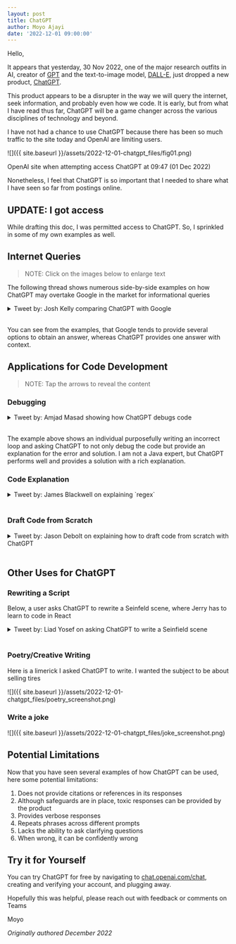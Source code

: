```yaml
---
layout: post
title: ChatGPT
author: Moyo Ajayi
date: '2022-12-01 09:00:00'
---
```


Hello,

It appears that yesterday, 30 Nov 2022, one of the major research outfits in AI, creator of [GPT](https://en.wikipedia.org/wiki/OpenAI#Generative_models) and the text-to-image model, [DALL-E,](https://en.wikipedia.org/wiki/DALL-E) just dropped a new product, [ChatGPT](https://openai.com/blog/../assets/2022-12-01-chatgpt/).

This product appears to be a disrupter in the way we will query the internet, seek information, and probably even how we code. It is early, but from what I have read thus far, ChatGPT will be a game changer across the various disciplines of technology and beyond.

I have not had a chance to use ChatGPT because there has been so much traffic to the site today and OpenAI are limiting users.

![]({{ site.baseurl }}/assets/2022-12-01-chatgpt_files/fig01.png)

OpenAI site when attempting access ChatGPT at 09:47 (01 Dec 2022)

Nonetheless, I feel that ChatGPT is so important that I needed to share what I have seen so far from postings online.

## UPDATE: I got access

While drafting this doc, I was permitted access to ChatGPT. So, I sprinkled in some of my own examples as well.

## Internet Queries

> NOTE: Click on the images below to enlarge text

The following thread shows numerous side-by-side examples on how ChatGPT may overtake Google in the market for informational queries

<details>
<summary>Tweet by: Josh Kelly comparing ChatGPT with Google</summary>

![kelly_tweet]({{ site.baseurl }}/assets/2022-12-01-chatgpt_files/kelly_tweet.png)

Full tweet [here](https://twitter.com/jdjkelly/status/1598021488795586561?s=61&t=iqoKlIg9UdCDiFViE6iH_w)

</details>
&nbsp;

You can see from the examples, that Google tends to provide several options to obtain an answer, whereas ChatGPT provides one answer with context.

## Applications for Code Development

> NOTE: Tap the arrows to reveal the content

### Debugging

<details>
<summary>Tweet by: Amjad Masad showing how ChatGPT debugs code</summary>

![masad_tweet]({{ site.baseurl }}/assets/2022-12-01-chatgpt_files/masad_tweet.png)

Full tweet [here](https://twitter.com/amasad/status/1598042665375105024?s=20&t=40Z9FJADyyDw2hzCaphSKA)

</details>
&nbsp;

The example above shows an individual purposefully writing an incorrect loop and asking ChatGPT to not only debug the code but provide an explanation for the error and solution. I am not a Java expert, but ChatGPT performs well and provides a solution with a rich explanation.

### Code Explanation

<details>
<summary>Tweet by: James Blackwell on explaining `regex`</summary>

![blackwell_tweet]({{ site.baseurl }}/assets/2022-12-01-chatgpt_files/blackwell_tweet.png)

Full tweet [here](https://twitter.com/jwblackwell/status/1598090447854792705?s=61&t=iqoKlIg9UdCDiFViE6iH_w)

</details>
&nbsp;
&nbsp;

### Draft Code from Scratch

<details>
<summary>Tweet by: Jason Debolt on explaining how to draft code from scratch with ChatGPT</summary>

![debolt_tweet]({{ site.baseurl }}/assets/2022-12-01-chatgpt_files/debolt_tweet.png)

Full tweet [here](https://twitter.com/jasondebolt/status/1598243854343606273?s=61&t=iqoKlIg9UdCDiFViE6iH_w)
</details>
&nbsp;
&nbsp;

## Other Uses for ChatGPT

### Rewriting a Script

Below, a user asks ChatGPT to rewrite a Seinfeld scene, where Jerry has to learn to code in React

<details>
<summary>Tweet by: Liad Yosef on asking ChatGPT to write a Seinfield scene</summary>

_originally written in Hebrew_
![yosef_tweet]({{ site.baseurl }}/assets/2022-12-01-chatgpt_files/yosef_tweet.png)

Full tweet [here](https://twitter.com/liadyosef/status/1598240194892890112?s=61&t=iqoKlIg9UdCDiFViE6iH_w)
</details>
&nbsp;
&nbsp;

### Poetry/Creative Writing

Here is a limerick I asked ChatGPT to write. I wanted the subject to be about selling tires

![]({{ site.baseurl }}/assets/2022-12-01-chatgpt_files/poetry_screenshot.png)

### Write a joke

![]({{ site.baseurl }}/assets/2022-12-01-chatgpt_files/joke_screenshot.png)

## Potential Limitations

Now that you have seen several examples of how ChatGPT can be used, here some potential limitations:

1. Does not provide citations or references in its responses
2. Although safeguards are in place, toxic responses can be provided by the product
3. Provides verbose responses
4. Repeats phrases across different prompts
5. Lacks the ability to ask clarifying questions
6. When wrong, it can be confidently wrong

## Try it for Yourself

You can try ChatGPT for free by navigating to [chat.openai.com/chat](http://chat.openai.com/chat), creating and verifying your account, and plugging away.

Hopefully this was helpful, please reach out with feedback or comments on Teams

Moyo

_Originally authored December 2022_
